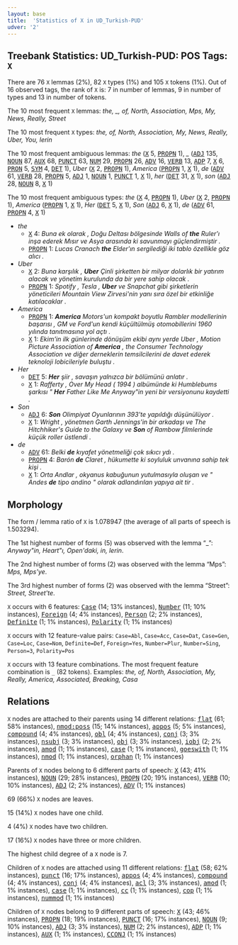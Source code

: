 ```yaml
---
layout: base
title:  'Statistics of X in UD_Turkish-PUD'
udver: '2'
---
```


## Treebank Statistics: UD_Turkish-PUD: POS Tags: `X`

There are 76 `X` lemmas (2%), 82 `X` types (1%) and 105 `X` tokens (1%).
Out of 16 observed tags, the rank of `X` is: 7 in number of lemmas, 9 in number of types and 13 in number of tokens.

The 10 most frequent `X` lemmas: <em>the, _, of, North, Association, Mps, My, News, Really, Street</em>

The 10 most frequent `X` types:  <em>the, of, North, Association, My, News, Really, Uber, You, lerin</em>

The 10 most frequent ambiguous lemmas: <em>the</em> (<tt><a href="tr_pud-pos-X.html">X</a></tt> 5, <tt><a href="tr_pud-pos-PROPN.html">PROPN</a></tt> 1), <em>_</em> (<tt><a href="tr_pud-pos-ADJ.html">ADJ</a></tt> 135, <tt><a href="tr_pud-pos-NOUN.html">NOUN</a></tt> 87, <tt><a href="tr_pud-pos-AUX.html">AUX</a></tt> 68, <tt><a href="tr_pud-pos-PUNCT.html">PUNCT</a></tt> 63, <tt><a href="tr_pud-pos-NUM.html">NUM</a></tt> 29, <tt><a href="tr_pud-pos-PROPN.html">PROPN</a></tt> 26, <tt><a href="tr_pud-pos-ADV.html">ADV</a></tt> 16, <tt><a href="tr_pud-pos-VERB.html">VERB</a></tt> 13, <tt><a href="tr_pud-pos-ADP.html">ADP</a></tt> 7, <tt><a href="tr_pud-pos-X.html">X</a></tt> 6, <tt><a href="tr_pud-pos-PRON.html">PRON</a></tt> 5, <tt><a href="tr_pud-pos-SYM.html">SYM</a></tt> 4, <tt><a href="tr_pud-pos-DET.html">DET</a></tt> 1), <em>Uber</em> (<tt><a href="tr_pud-pos-X.html">X</a></tt> 2, <tt><a href="tr_pud-pos-PROPN.html">PROPN</a></tt> 1), <em>America</em> (<tt><a href="tr_pud-pos-PROPN.html">PROPN</a></tt> 1, <tt><a href="tr_pud-pos-X.html">X</a></tt> 1), <em>de</em> (<tt><a href="tr_pud-pos-ADV.html">ADV</a></tt> 61, <tt><a href="tr_pud-pos-VERB.html">VERB</a></tt> 28, <tt><a href="tr_pud-pos-PROPN.html">PROPN</a></tt> 5, <tt><a href="tr_pud-pos-ADJ.html">ADJ</a></tt> 1, <tt><a href="tr_pud-pos-NOUN.html">NOUN</a></tt> 1, <tt><a href="tr_pud-pos-PUNCT.html">PUNCT</a></tt> 1, <tt><a href="tr_pud-pos-X.html">X</a></tt> 1), <em>her</em> (<tt><a href="tr_pud-pos-DET.html">DET</a></tt> 31, <tt><a href="tr_pud-pos-X.html">X</a></tt> 1), <em>son</em> (<tt><a href="tr_pud-pos-ADJ.html">ADJ</a></tt> 28, <tt><a href="tr_pud-pos-NOUN.html">NOUN</a></tt> 8, <tt><a href="tr_pud-pos-X.html">X</a></tt> 1)

The 10 most frequent ambiguous types:  <em>the</em> (<tt><a href="tr_pud-pos-X.html">X</a></tt> 4, <tt><a href="tr_pud-pos-PROPN.html">PROPN</a></tt> 1), <em>Uber</em> (<tt><a href="tr_pud-pos-X.html">X</a></tt> 2, <tt><a href="tr_pud-pos-PROPN.html">PROPN</a></tt> 1), <em>America</em> (<tt><a href="tr_pud-pos-PROPN.html">PROPN</a></tt> 1, <tt><a href="tr_pud-pos-X.html">X</a></tt> 1), <em>Her</em> (<tt><a href="tr_pud-pos-DET.html">DET</a></tt> 5, <tt><a href="tr_pud-pos-X.html">X</a></tt> 1), <em>Son</em> (<tt><a href="tr_pud-pos-ADJ.html">ADJ</a></tt> 6, <tt><a href="tr_pud-pos-X.html">X</a></tt> 1), <em>de</em> (<tt><a href="tr_pud-pos-ADV.html">ADV</a></tt> 61, <tt><a href="tr_pud-pos-PROPN.html">PROPN</a></tt> 4, <tt><a href="tr_pud-pos-X.html">X</a></tt> 1)


* <em>the</em>
  * <tt><a href="tr_pud-pos-X.html">X</a></tt> 4: <em>Buna ek olarak , Doğu Deltası bölgesinde Walls of <b>the</b> Ruler'ı inşa ederek Mısır ve Asya arasında ki savunmayı güçlendirmiştir .</em>
  * <tt><a href="tr_pud-pos-PROPN.html">PROPN</a></tt> 1: <em>Lucas Cranach <b>the</b> Elder'ın sergilediği iki tablo özellikle göz alıcı .</em>
* <em>Uber</em>
  * <tt><a href="tr_pud-pos-X.html">X</a></tt> 2: <em>Buna karşılık , <b>Uber</b> Çinli şirketten bir milyar dolarlık bir yatırım alacak ve yönetim kurulunda da bir yere sahip olacak .</em>
  * <tt><a href="tr_pud-pos-PROPN.html">PROPN</a></tt> 1: <em>Spotify , Tesla , <b>Uber</b> ve Snapchat gibi şirketlerin yöneticileri Mountain View Zirvesi'nin yanı sıra özel bir etkinliğe katılacaklar .</em>
* <em>America</em>
  * <tt><a href="tr_pud-pos-PROPN.html">PROPN</a></tt> 1: <em><b>America</b> Motors'un kompakt boyutlu Rambler modellerinin başarısı , GM ve Ford'un kendi küçültülmüş otomobillerini 1960 yılında tanıtmasına yol açtı .</em>
  * <tt><a href="tr_pud-pos-X.html">X</a></tt> 1: <em>Ekim'in ilk günlerinde dönüşüm ekibi aynı yerde Uber , Motion Picture Association of <b>America</b> , the Consumer Technology Association ve diğer derneklerin temsilcilerini de davet ederek teknoloji lobicileriyle buluştu .</em>
* <em>Her</em>
  * <tt><a href="tr_pud-pos-DET.html">DET</a></tt> 5: <em><b>Her</b> şiir , savaşın yalnızca bir bölümünü anlatır .</em>
  * <tt><a href="tr_pud-pos-X.html">X</a></tt> 1: <em>Rafferty , Over My Head ( 1994 ) albümünde ki Humblebums şarkısı " <b>Her</b> Father Like Me Anyway"in yeni bir versiyonunu kaydetti .</em>
* <em>Son</em>
  * <tt><a href="tr_pud-pos-ADJ.html">ADJ</a></tt> 6: <em><b>Son</b> Olimpiyat Oyunlarının 393'te yapıldığı düşünülüyor .</em>
  * <tt><a href="tr_pud-pos-X.html">X</a></tt> 1: <em>Wright , yönetmen Garth Jennings'in bir arkadaşı ve The Hitchhiker's Guide to the Galaxy ve <b>Son</b> of Rambow filmlerinde küçük roller üstlendi .</em>
* <em>de</em>
  * <tt><a href="tr_pud-pos-ADV.html">ADV</a></tt> 61: <em>Belki <b>de</b> kıyafet yönetmeliği çok sıkıcı ydı .</em>
  * <tt><a href="tr_pud-pos-PROPN.html">PROPN</a></tt> 4: <em>Barón <b>de</b> Claret , hükumette ki soyluluk unvanına sahip tek kişi .</em>
  * <tt><a href="tr_pud-pos-X.html">X</a></tt> 1: <em>Orta Andlar , okyanus kabuğunun yutulmasıyla oluşan ve " Andes <b>de</b> tipo andino " olarak adlandırılan yapıya ait tir .</em>

## Morphology

The form / lemma ratio of `X` is 1.078947 (the average of all parts of speech is 1.503294).

The 1st highest number of forms (5) was observed with the lemma “_”: <em>Anyway"in, Heart"ı, Open'daki, in, lerin</em>.

The 2nd highest number of forms (2) was observed with the lemma “Mps”: <em>Mps, Mps'ye</em>.

The 3rd highest number of forms (2) was observed with the lemma “Street”: <em>Street, Street'te</em>.

`X` occurs with 6 features: <tt><a href="tr_pud-feat-Case.html">Case</a></tt> (14; 13% instances), <tt><a href="tr_pud-feat-Number.html">Number</a></tt> (11; 10% instances), <tt><a href="tr_pud-feat-Foreign.html">Foreign</a></tt> (4; 4% instances), <tt><a href="tr_pud-feat-Person.html">Person</a></tt> (2; 2% instances), <tt><a href="tr_pud-feat-Definite.html">Definite</a></tt> (1; 1% instances), <tt><a href="tr_pud-feat-Polarity.html">Polarity</a></tt> (1; 1% instances)

`X` occurs with 12 feature-value pairs: `Case=Abl`, `Case=Acc`, `Case=Dat`, `Case=Gen`, `Case=Loc`, `Case=Nom`, `Definite=Def`, `Foreign=Yes`, `Number=Plur`, `Number=Sing`, `Person=3`, `Polarity=Pos`

`X` occurs with 13 feature combinations.
The most frequent feature combination is `_` (82 tokens).
Examples: <em>the, of, North, Association, My, Really, America, Associated, Breaking, Casa</em>


## Relations

`X` nodes are attached to their parents using 14 different relations: <tt><a href="tr_pud-dep-flat.html">flat</a></tt> (61; 58% instances), <tt><a href="tr_pud-dep-nmod-poss.html">nmod:poss</a></tt> (15; 14% instances), <tt><a href="tr_pud-dep-appos.html">appos</a></tt> (5; 5% instances), <tt><a href="tr_pud-dep-compound.html">compound</a></tt> (4; 4% instances), <tt><a href="tr_pud-dep-obl.html">obl</a></tt> (4; 4% instances), <tt><a href="tr_pud-dep-conj.html">conj</a></tt> (3; 3% instances), <tt><a href="tr_pud-dep-nsubj.html">nsubj</a></tt> (3; 3% instances), <tt><a href="tr_pud-dep-obj.html">obj</a></tt> (3; 3% instances), <tt><a href="tr_pud-dep-iobj.html">iobj</a></tt> (2; 2% instances), <tt><a href="tr_pud-dep-amod.html">amod</a></tt> (1; 1% instances), <tt><a href="tr_pud-dep-case.html">case</a></tt> (1; 1% instances), <tt><a href="tr_pud-dep-goeswith.html">goeswith</a></tt> (1; 1% instances), <tt><a href="tr_pud-dep-nmod.html">nmod</a></tt> (1; 1% instances), <tt><a href="tr_pud-dep-orphan.html">orphan</a></tt> (1; 1% instances)

Parents of `X` nodes belong to 6 different parts of speech: <tt><a href="tr_pud-pos-X.html">X</a></tt> (43; 41% instances), <tt><a href="tr_pud-pos-NOUN.html">NOUN</a></tt> (29; 28% instances), <tt><a href="tr_pud-pos-PROPN.html">PROPN</a></tt> (20; 19% instances), <tt><a href="tr_pud-pos-VERB.html">VERB</a></tt> (10; 10% instances), <tt><a href="tr_pud-pos-ADJ.html">ADJ</a></tt> (2; 2% instances), <tt><a href="tr_pud-pos-ADV.html">ADV</a></tt> (1; 1% instances)

69 (66%) `X` nodes are leaves.

15 (14%) `X` nodes have one child.

4 (4%) `X` nodes have two children.

17 (16%) `X` nodes have three or more children.

The highest child degree of a `X` node is 7.

Children of `X` nodes are attached using 11 different relations: <tt><a href="tr_pud-dep-flat.html">flat</a></tt> (58; 62% instances), <tt><a href="tr_pud-dep-punct.html">punct</a></tt> (16; 17% instances), <tt><a href="tr_pud-dep-appos.html">appos</a></tt> (4; 4% instances), <tt><a href="tr_pud-dep-compound.html">compound</a></tt> (4; 4% instances), <tt><a href="tr_pud-dep-conj.html">conj</a></tt> (4; 4% instances), <tt><a href="tr_pud-dep-acl.html">acl</a></tt> (3; 3% instances), <tt><a href="tr_pud-dep-amod.html">amod</a></tt> (1; 1% instances), <tt><a href="tr_pud-dep-case.html">case</a></tt> (1; 1% instances), <tt><a href="tr_pud-dep-cc.html">cc</a></tt> (1; 1% instances), <tt><a href="tr_pud-dep-cop.html">cop</a></tt> (1; 1% instances), <tt><a href="tr_pud-dep-nummod.html">nummod</a></tt> (1; 1% instances)

Children of `X` nodes belong to 9 different parts of speech: <tt><a href="tr_pud-pos-X.html">X</a></tt> (43; 46% instances), <tt><a href="tr_pud-pos-PROPN.html">PROPN</a></tt> (18; 19% instances), <tt><a href="tr_pud-pos-PUNCT.html">PUNCT</a></tt> (16; 17% instances), <tt><a href="tr_pud-pos-NOUN.html">NOUN</a></tt> (9; 10% instances), <tt><a href="tr_pud-pos-ADJ.html">ADJ</a></tt> (3; 3% instances), <tt><a href="tr_pud-pos-NUM.html">NUM</a></tt> (2; 2% instances), <tt><a href="tr_pud-pos-ADP.html">ADP</a></tt> (1; 1% instances), <tt><a href="tr_pud-pos-AUX.html">AUX</a></tt> (1; 1% instances), <tt><a href="tr_pud-pos-CCONJ.html">CCONJ</a></tt> (1; 1% instances)

